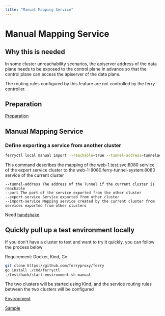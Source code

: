 ```yaml
---
title: "Manual Mapping Service"
---
```


# Manual Mapping Service

## Why this is needed

In some cluster unreachability scenarios, the apiserver address of the data plane needs to be exposed to the control plane in advance so that the control plane can access the apiserver of the data plane.

The routing rules configured by this feature are not controlled by the ferry-controller.

## Preparation

[Preparation](/docs/user/preparation)

## Manual Mapping Service

### Define exporting a service from another cluster

``` bash
ferryctl local manual import --reachable=true --tunnel-address=tunneladdress:31000 --export-service=web-1.test --import-service=web-1-8080.ferry-tunnel-system --port=8080
```

This command describes the mapping of the web-1.test.svc:8080 service of the export service cluster to the web-1-8080.ferry-tunnel-system:8080 service of the current cluster

    --tunnel-address The address of the Tunnel if the current cluster is reachable  
    --port The port of the service exported from the other cluster  
    --export-service Service exported from other cluster
    --import-service Mapping service created by the current cluster from services exported from other clusters 

Need [handshake](/docs/user/handshake)

## Quickly pull up a test environment locally

If you don't have a cluster to test and want to try it quickly, you can follow the process below

Requirement: Docker, Kind, Go

``` bash
git clone https://github.com/ferryproxy/ferry
go install ./cmd/ferryctl
./test/hack/start-environment.sh manual
```

The two clusters will be started using Kind, and the service routing rules between the two clusters will be configured

[Environment](https://github.com/ferryproxy/ferry/blob/main/test/environments/manual/)

[Sample](https://github.com/ferryproxy/ferry/blob/main/test/test/test-manual.sh)
